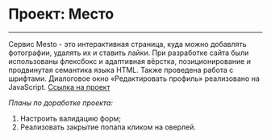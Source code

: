 # Проект: Место
------
Сервис Mesto - это интерактивная страница, куда можно добавлять фотографии, удалять их и ставить лайки.
При разработке сайта были использованы флексбокс и адаптивная вёрстка, позиционирование и продвинутая семантика языка HTML. Также проведена работа с шрифтами. Диалоговое окно «Редактировать профиль» реализовано на JavaScript.
[Ссылка на проект](https://wholivesonmars.github.io/mesto/index.html)

*Планы по доработке проекта:*
1. Настроить валидацию форм;
2. Реализовать закрытие попапа кликом на оверлей.
